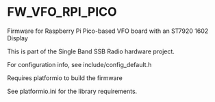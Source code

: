 # FW_VFO_RPI_PICO
Firmware for Raspberry Pi Pico-based VFO board with an ST7920 1602 Display

This is part of the Single Band SSB Radio hardware project.

For configuration info, see include/config_default.h

Requires platformio to build the firmware

See platformio.ini for the library requirements.
